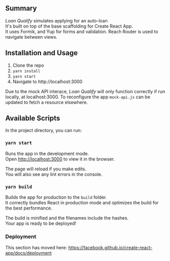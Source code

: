 ## Summary
_Loan Qualify_ simulates applying for an auto-loan<br />
It's built on top of the base scaffolding for Create React App.<br />
It uses Formik, and Yup for forms and validation. Reach Router is used to navigate between views.

## Installation and Usage

1. Clone the repo
2. `yarn install`
3. `yarn start`
4. Navigate to http://localhost:3000

Due to the mock API interace, _Loan Qualify_ will only function correctly if run locally, at localhost:3000. To reconfigure the app `mock-api.js` can be updated to fetch a resource elsewhere.

## Available Scripts

In the project directory, you can run:

### `yarn start`

Runs the app in the development mode.<br />
Open [http://localhost:3000](http://localhost:3000) to view it in the browser.

The page will reload if you make edits.<br />
You will also see any lint errors in the console.

### `yarn build`

Builds the app for production to the `build` folder.<br />
It correctly bundles React in production mode and optimizes the build for the best performance.

The build is minified and the filenames include the hashes.<br />
Your app is ready to be deployed!


### Deployment

This section has moved here: https://facebook.github.io/create-react-app/docs/deployment
